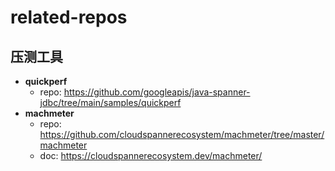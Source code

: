 # related-repos

## 压测工具

- **quickperf**
  - repo: https://github.com/googleapis/java-spanner-jdbc/tree/main/samples/quickperf
- **machmeter**
  - repo: https://github.com/cloudspannerecosystem/machmeter/tree/master/machmeter
  - doc: https://cloudspannerecosystem.dev/machmeter/
